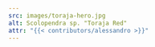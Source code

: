 ```yaml
---
src: images/toraja-hero.jpg
alt: Scolopendra sp. "Toraja Red"
attr: "{{< contributors/alessandro >}}"
---
```

